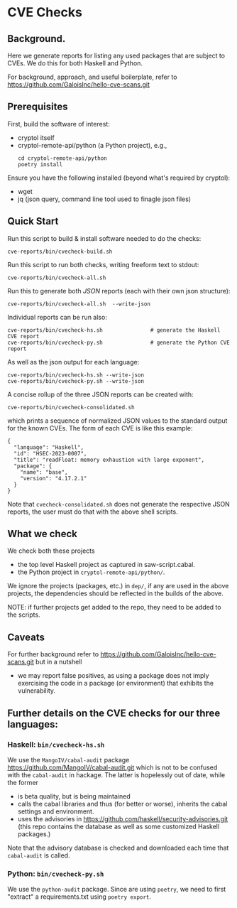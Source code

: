 # CVE Checks
## Background.

Here we generate reports for listing any used packages that are
subject to CVEs.  We do this for both Haskell and Python.

For background, approach, and useful boilerplate, refer to
  https://github.com/GaloisInc/hello-cve-scans.git

## Prerequisites

First, build the software of interest:
 - cryptol itself
 - cryptol-remote-api/python (a Python project), e.g.,
     ```
     cd cryptol-remote-api/python
     poetry install
     ```

Ensure you have the following installed (beyond what's required by cryptol):
  * wget
  * jq      (json query, command line tool used to finagle json files)

## Quick Start

Run this script to build & install software needed to do the checks:
```
cve-reports/bin/cvecheck-build.sh
```

Run this script to run both checks, writing freeform text to stdout:
```
cve-reports/bin/cvecheck-all.sh
```

Run this to generate both *JSON* reports (each with their own json structure):
```
cve-reports/bin/cvecheck-all.sh  --write-json
```

Individual reports can be run also:
```
cve-reports/bin/cvecheck-hs.sh               # generate the Haskell CVE report
cve-reports/bin/cvecheck-py.sh               # generate the Python CVE report
```
As well as the json output for each language:
```
cve-reports/bin/cvecheck-hs.sh --write-json
cve-reports/bin/cvecheck-py.sh --write-json
```

A concise rollup of the three JSON reports can be created with:
```
cve-reports/bin/cvecheck-consolidated.sh
```
which prints a sequence of normalized JSON values to the standard
output for the known CVEs.  The form of each CVE is like this example:
```
{
  "language": "Haskell",
  "id": "HSEC-2023-0007",
  "title": "readFloat: memory exhaustion with large exponent",
  "package": {
    "name": "base",
    "version": "4.17.2.1"
  }
}
```
Note that `cvecheck-consolidated.sh` does not generate the respective
JSON reports, the user must do that with the above shell scripts.

## What we check

We check both these projects
  * the top level Haskell project as captured in saw-script.cabal.
  * the Python project in `cryptol-remote-api/python/`.

We ignore the projects (packages, etc.) in `dep/`, if any are used in
the above projects, the dependencies should be reflected in the
builds of the above.

NOTE: if further projects get added to the repo, they need to be added
to the scripts.

## Caveats

For further background refer to
  https://github.com/GaloisInc/hello-cve-scans.git
but in a nutshell
  - we may report false positives, as using a package does not imply
    exercising the code in a package (or environment) that exhibits the
    vulnerability.

## Further details on the CVE checks for our three languages:
### Haskell: `bin/cvecheck-hs.sh`

We use the `MangoIV/cabal-audit` package
  https://github.com/MangoIV/cabal-audit.git
which is not to be confused with the `cabal-audit` in hackage.
The latter is hopelessly out of date, while the former

  - is beta quality, but is being maintained
  - calls the cabal libraries and thus (for better or worse), inherits
    the cabal settings and environment.
  - uses the advisories in
    https://github.com/haskell/security-advisories.git
    (this repo contains the database as well as some customized Haskell packages.)

Note that the advisory database is checked and downloaded each time
that `cabal-audit` is called.

### Python: `bin/cvecheck-py.sh`

We use the `python-audit` package.
Since are using `poetry`, we need to first "extract" a
requirements.txt using `poetry export`.
